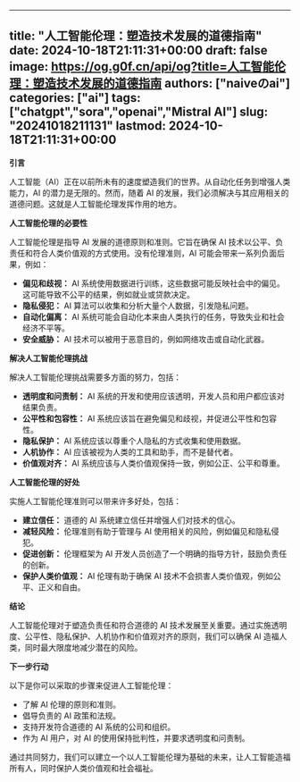 
---
title: "人工智能伦理：塑造技术发展的道德指南"
date: 2024-10-18T21:11:31+00:00
draft: false
image: https://og.g0f.cn/api/og?title=人工智能伦理：塑造技术发展的道德指南
authors: ["naiveのai"]
categories: ["ai"]
tags: ["chatgpt","sora","openai","Mistral AI"]
slug: "20241018211131"
lastmod: 2024-10-18T21:11:31+00:00
---
**引言**

人工智能（AI）正在以前所未有的速度塑造我们的世界。从自动化任务到增强人类能力，AI 的潜力是无限的。然而，随着 AI 的发展，我们必须解决与其应用相关的道德问题。这就是人工智能伦理发挥作用的地方。

**人工智能伦理的必要性**

人工智能伦理是指导 AI 发展的道德原则和准则。它旨在确保 AI 技术以公平、负责任和符合人类价值观的方式使用。没有伦理准则，AI 可能会带来一系列负面后果，例如：

- **偏见和歧视：** AI 系统使用数据进行训练，这些数据可能反映社会中的偏见。这可能导致不公平的结果，例如就业或贷款决定。
- **隐私侵犯：** AI 算法可以收集和分析大量个人数据，引发隐私问题。
- **自动化偏离：** AI 系统可能会自动化本来由人类执行的任务，导致失业和社会经济不平等。
- **安全威胁：** AI 技术可以被用于恶意目的，例如网络攻击或自动化武器。

**解决人工智能伦理挑战**

解决人工智能伦理挑战需要多方面的努力，包括：

- **透明度和问责制：** AI 系统的开发和使用应该透明，开发人员和用户都应该对结果负责。
- **公平性和包容性：** AI 系统应该旨在避免偏见和歧视，并促进公平性和包容性。
- **隐私保护：** AI 系统应该以尊重个人隐私的方式收集和使用数据。
- **人机协作：** AI 应该被视为人类的工具和助手，而不是替代者。
- **价值观对齐：** AI 系统应该与人类价值观保持一致，例如公正、公平和尊重。

**人工智能伦理的好处**

实施人工智能伦理准则可以带来许多好处，包括：

- **建立信任：** 道德的 AI 系统建立信任并增强人们对技术的信心。
- **减轻风险：** 伦理准则有助于管理与 AI 使用相关的风险，例如偏见和隐私侵犯。
- **促进创新：** 伦理框架为 AI 开发人员创造了一个明确的指导方针，鼓励负责任的创新。
- **保护人类价值观：** AI 伦理有助于确保 AI 技术不会损害人类价值观，例如公平、正义和自由。

**结论**

人工智能伦理对于塑造负责任和符合道德的 AI 技术发展至关重要。通过实施透明度、公平性、隐私保护、人机协作和价值观对齐的原则，我们可以确保 AI 造福人类，同时最大限度地减少潜在的风险。

**下一步行动**

以下是你可以采取的步骤来促进人工智能伦理：

- 了解 AI 伦理的原则和准则。
- 倡导负责的 AI 政策和法规。
- 支持开发符合道德的 AI 系统的公司和组织。
- 作为 AI 用户，对 AI 的使用保持批判性，并要求透明度和问责制。

通过共同努力，我们可以建立一个以人工智能伦理为基础的未来，让人工智能造福所有人，同时保护人类价值观和社会福祉。